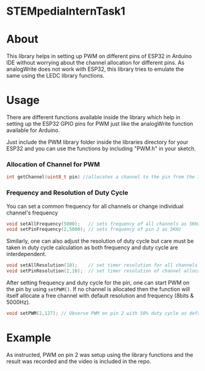 # STEMpediaInternTask1

# About
This library helps in setting up PWM on different pins of ESP32 in Arduino IDE without worrying about the channel allocation for different pins. As analogWrite does not work with ESP32, this library tries to emulate the same using the LEDC library functions.

# Usage
There are different functions available inside the library which help in setting up the ESP32 GPIO pins for PWM just like the analogWrite function available for Arduino. 

Just include the PWM library folder inside the libraries directory for your ESP32 and you can use the functions by including "PWM.h" in your sketch.

### Allocation of Channel for PWM 
```cpp
int getChannel(uint8_t pin) //allocates a channel to the pin from the 16 available channels in ESP32 and returns the channel number
```
### Frequency and Resolution of Duty Cycle
You can set a common frequency for all channels or change individual channel's frequency
```cpp
void setAllFrequency(5000);   // sets frequency of all channels as 5KHz
void setPinFrequency(2,5000); // sets frequency of pin 2 as 5KHz
```
Similarly, one can also adjust the resolution of duty cycle but care must be taken in duty cycle calculation as both frequency and duty cycle are interdependent.
```cpp
void setAllResolution(10);    // set timer resolution for all channels to be of 10 bits
void setPinResolution(2,10);  // set timer resolution of channel allocated to pin 2 to be of 10 bits
```
After setting frequency and duty cycle for the pin, one can start PWM on the pin by using `setPWM()`. If no channel is allocated then the function will itself allocate a free channel with default resolution and frequency (8bits & 5000Hz).
```cpp
void setPWM(2,127); // Observe PWM on pin 2 with 50% duty cycle as default resolution is 8 bits i.e 255 values
```
# Example
As instructed, PWM on pin 2 was setup using the library functions and the result was recorded and the video is included in the repo.
